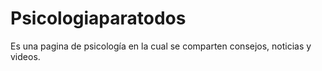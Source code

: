 # Psicologiaparatodos
Es una pagina de psicología en la cual se comparten consejos, noticias y videos.
